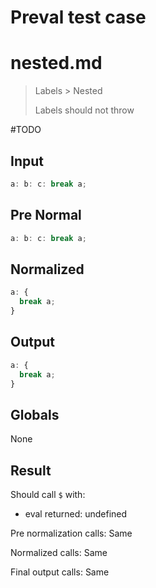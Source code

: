 # Preval test case

# nested.md

> Labels > Nested
>
> Labels should not throw

#TODO

## Input

`````js filename=intro
a: b: c: break a;
`````

## Pre Normal

`````js filename=intro
a: b: c: break a;
`````

## Normalized

`````js filename=intro
a: {
  break a;
}
`````

## Output

`````js filename=intro
a: {
  break a;
}
`````

## Globals

None

## Result

Should call `$` with:
 - eval returned: undefined

Pre normalization calls: Same

Normalized calls: Same

Final output calls: Same
